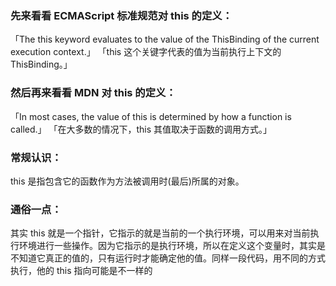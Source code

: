 ### 先来看看 ECMAScript 标准规范对 this 的定义：

「The this keyword evaluates to the value of the ThisBinding of the current execution context.」
「this 这个关键字代表的值为当前执行上下文的 ThisBinding。」

### 然后再来看看 MDN 对 this 的定义：

「In most cases, the value of this is determined by how a function is called.」
「在大多数的情况下，this 其值取决于函数的调用方式。」

### 常规认识：

this 是指包含它的函数作为方法被调用时(最后)所属的对象。

### 通俗一点：

其实 this 就是一个指针，它指示的就是当前的一个执行环境，可以用来对当前执行环境进行一些操作。因为它指示的是执行环境，所以在定义这个变量时，其实是不知道它真正的值的，只有运行时才能确定他的值。同样一段代码，用不同的方式执行，他的 this 指向可能是不一样的
